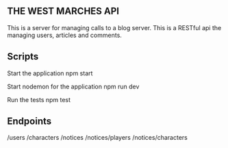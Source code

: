 THE WEST MARCHES API
--------------------

This is a server for managing calls to a blog server. This is a RESTful api the managing users, articles and comments.

Scripts
-------
Start the application npm start

Start nodemon for the application npm run dev

Run the tests npm test

Endpoints
---------

/users
/characters
/notices
/notices/players
/notices/characters
